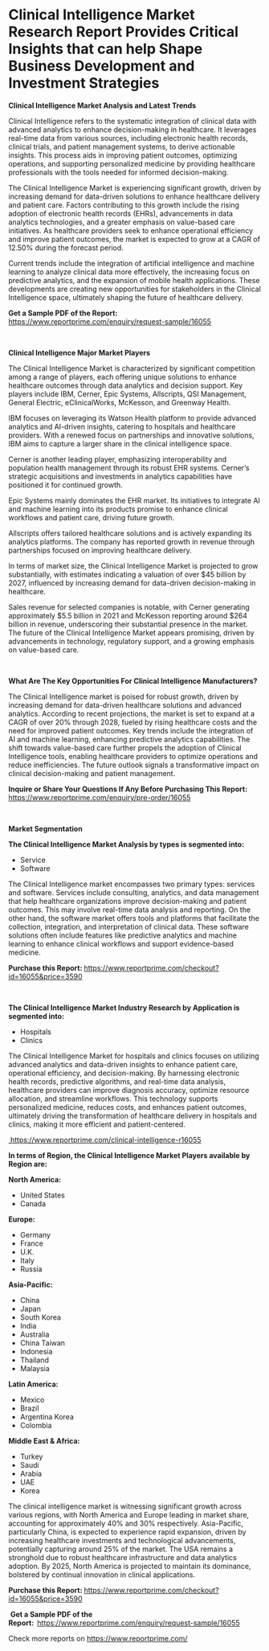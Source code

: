 <p><h1>Clinical Intelligence Market Research Report Provides Critical Insights that can help Shape Business Development and Investment Strategies</h1></p><p><strong>Clinical Intelligence Market Analysis and Latest Trends</strong></p>
<p><p>Clinical Intelligence refers to the systematic integration of clinical data with advanced analytics to enhance decision-making in healthcare. It leverages real-time data from various sources, including electronic health records, clinical trials, and patient management systems, to derive actionable insights. This process aids in improving patient outcomes, optimizing operations, and supporting personalized medicine by providing healthcare professionals with the tools needed for informed decision-making.</p><p>The Clinical Intelligence Market is experiencing significant growth, driven by increasing demand for data-driven solutions to enhance healthcare delivery and patient care. Factors contributing to this growth include the rising adoption of electronic health records (EHRs), advancements in data analytics technologies, and a greater emphasis on value-based care initiatives. As healthcare providers seek to enhance operational efficiency and improve patient outcomes, the market is expected to grow at a CAGR of 12.50% during the forecast period. </p><p>Current trends include the integration of artificial intelligence and machine learning to analyze clinical data more effectively, the increasing focus on predictive analytics, and the expansion of mobile health applications. These developments are creating new opportunities for stakeholders in the Clinical Intelligence space, ultimately shaping the future of healthcare delivery.</p></p>
<p><strong>Get a Sample PDF of the Report:&nbsp;</strong> <a href="https://www.reportprime.com/enquiry/request-sample/16055?utm_campaign=3320&utm_medium=2&utm_source=Github&utm_content=ia&utm_term=20032025&utm_id=clinical-intelligence">https://www.reportprime.com/enquiry/request-sample/16055</a></p>
<p>&nbsp;</p>
<p><strong>Clinical Intelligence Major Market Players</strong></p>
<p><p>The Clinical Intelligence Market is characterized by significant competition among a range of players, each offering unique solutions to enhance healthcare outcomes through data analytics and decision support. Key players include IBM, Cerner, Epic Systems, Allscripts, QSI Management, General Electric, eClinicalWorks, McKesson, and Greenway Health.</p><p>IBM focuses on leveraging its Watson Health platform to provide advanced analytics and AI-driven insights, catering to hospitals and healthcare providers. With a renewed focus on partnerships and innovative solutions, IBM aims to capture a larger share in the clinical intelligence space.</p><p>Cerner is another leading player, emphasizing interoperability and population health management through its robust EHR systems. Cerner’s strategic acquisitions and investments in analytics capabilities have positioned it for continued growth.</p><p>Epic Systems mainly dominates the EHR market. Its initiatives to integrate AI and machine learning into its products promise to enhance clinical workflows and patient care, driving future growth.</p><p>Allscripts offers tailored healthcare solutions and is actively expanding its analytics platforms. The company has reported growth in revenue through partnerships focused on improving healthcare delivery.</p><p>In terms of market size, the Clinical Intelligence Market is projected to grow substantially, with estimates indicating a valuation of over $45 billion by 2027, influenced by increasing demand for data-driven decision-making in healthcare.</p><p>Sales revenue for selected companies is notable, with Cerner generating approximately $5.5 billion in 2021 and McKesson reporting around $264 billion in revenue, underscoring their substantial presence in the market. The future of the Clinical Intelligence Market appears promising, driven by advancements in technology, regulatory support, and a growing emphasis on value-based care.</p></p>
<p>&nbsp;</p>
<p><strong>What Are The Key Opportunities For Clinical Intelligence Manufacturers?</strong></p>
<p><p>The Clinical Intelligence market is poised for robust growth, driven by increasing demand for data-driven healthcare solutions and advanced analytics. According to recent projections, the market is set to expand at a CAGR of over 20% through 2028, fueled by rising healthcare costs and the need for improved patient outcomes. Key trends include the integration of AI and machine learning, enhancing predictive analytics capabilities. The shift towards value-based care further propels the adoption of Clinical Intelligence tools, enabling healthcare providers to optimize operations and reduce inefficiencies. The future outlook signals a transformative impact on clinical decision-making and patient management.</p></p>
<p><strong>Inquire or Share Your Questions If Any Before Purchasing This Report:</strong> <a href="https://www.reportprime.com/enquiry/pre-order/16055?utm_campaign=3320&utm_medium=2&utm_source=Github&utm_content=ia&utm_term=20032025&utm_id=clinical-intelligence">https://www.reportprime.com/enquiry/pre-order/16055</a></p>
<p>&nbsp;</p>
<p><strong>Market Segmentation</strong></p>
<p><strong>The Clinical Intelligence Market Analysis by types is segmented into:</strong></p>
<p><ul><li>Service</li><li>Software</li></ul></p>
<p><p>The Clinical Intelligence market encompasses two primary types: services and software. Services include consulting, analytics, and data management that help healthcare organizations improve decision-making and patient outcomes. This may involve real-time data analysis and reporting. On the other hand, the software market offers tools and platforms that facilitate the collection, integration, and interpretation of clinical data. These software solutions often include features like predictive analytics and machine learning to enhance clinical workflows and support evidence-based medicine.</p></p>
<p><strong>Purchase this Report:&nbsp;</strong><a href="https://www.reportprime.com/checkout?id=16055&price=3590&utm_campaign=3320&utm_medium=2&utm_source=Github&utm_content=ia&utm_term=20032025&utm_id=clinical-intelligence">https://www.reportprime.com/checkout?id=16055&price=3590</a></p>
<p>&nbsp;</p>
<p><strong>The Clinical Intelligence Market Industry Research by Application is segmented into:</strong></p>
<p><ul><li>Hospitals</li><li>Clinics</li></ul></p>
<p><p>The Clinical Intelligence Market for hospitals and clinics focuses on utilizing advanced analytics and data-driven insights to enhance patient care, operational efficiency, and decision-making. By harnessing electronic health records, predictive algorithms, and real-time data analysis, healthcare providers can improve diagnosis accuracy, optimize resource allocation, and streamline workflows. This technology supports personalized medicine, reduces costs, and enhances patient outcomes, ultimately driving the transformation of healthcare delivery in hospitals and clinics, making it more efficient and patient-centered.</p></p>
<p><a href="https://www.reportprime.com/clinical-intelligence-r16055?utm_campaign=3320&utm_medium=2&utm_source=Github&utm_content=ia&utm_term=20032025&utm_id=clinical-intelligence">&nbsp;https://www.reportprime.com/clinical-intelligence-r16055</a></p>
<p><strong>In terms of Region, the Clinical Intelligence Market Players available by Region are:</strong></p>
<p>
    <p> <strong> North America: </strong>
        <ul>
            <li>United States</li>
            <li>Canada</li>
        </ul>
        </p> 
    <p> <strong> Europe: </strong>
        <ul>
            <li>Germany</li>
            <li>France</li>
            <li>U.K.</li>
            <li>Italy</li>
            <li>Russia</li>
        </ul>
        </p> 
    <p> <strong> Asia-Pacific: </strong>
        <ul>
            <li>China</li>
            <li>Japan</li>
            <li>South Korea</li>
            <li>India</li>
            <li>Australia</li>
            <li>China Taiwan</li>
            <li>Indonesia</li>
            <li>Thailand</li>
            <li>Malaysia</li>
        </ul>
        </p> 
    <p> <strong> Latin America: </strong>
        <ul>
            <li>Mexico</li>
            <li>Brazil</li>
            <li>Argentina Korea</li>
            <li>Colombia</li>
        </ul>
        </p> 
    <p> <strong> Middle East & Africa: </strong>
        <ul>
            <li>Turkey</li>
            <li>Saudi</li>
            <li>Arabia</li>
            <li>UAE</li>
            <li>Korea</li>
        </ul>
    </p>
    </p>
<p><p>The clinical intelligence market is witnessing significant growth across various regions, with North America and Europe leading in market share, accounting for approximately 40% and 30% respectively. Asia-Pacific, particularly China, is expected to experience rapid expansion, driven by increasing healthcare investments and technological advancements, potentially capturing around 25% of the market. The USA remains a stronghold due to robust healthcare infrastructure and data analytics adoption. By 2025, North America is projected to maintain its dominance, bolstered by continual innovation in clinical applications.</p></p>
<p><strong>Purchase this Report: </strong><a href="https://www.reportprime.com/checkout?id=16055&price=3590&utm_campaign=3320&utm_medium=2&utm_source=Github&utm_content=ia&utm_term=20032025&utm_id=clinical-intelligence">https://www.reportprime.com/checkout?id=16055&price=3590</a></p>
<p>&nbsp;<strong>Get a Sample PDF of the Report:&nbsp;&nbsp;</strong><a href="https://www.reportprime.com/enquiry/request-sample/16055?utm_campaign=3320&utm_medium=2&utm_source=Github&utm_content=ia&utm_term=20032025&utm_id=clinical-intelligence">https://www.reportprime.com/enquiry/request-sample/16055</a></p>
<p><strong></strong></p>
<p>Check more reports on <a href="https://www.reportprime.com/?utm_campaign=3320&utm_medium=2&utm_source=Github&utm_content=ia&utm_term=20032025&utm_id=clinical-intelligence">https://www.reportprime.com/</a></p>